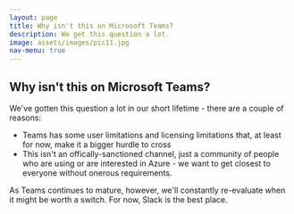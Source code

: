 ```yaml
---
layout: page
title: Why isn't this on Microsoft Teams?
description: We get this question a lot. 
image: assets/images/pic11.jpg
nav-menu: true
---
```


## Why isn't this on Microsoft Teams?
We've gotten this question a lot in our short lifetime - there are a couple of reasons:
- Teams has some user limitations and licensing limitations that, at least for now, make it a bigger hurdle to cross
- This isn't an offically-sanctioned channel, just a community of people who are using or are interested in Azure - we want to get closest to everyone without onerous requirements.

As Teams continues to mature, however, we'll constantly re-evaluate when it might be worth a switch. For now, Slack is the best place. 